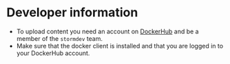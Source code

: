 # Developer information

- To upload content you need an account on [DockerHub](https://hub.docker.com/) and be a member of the `stormdev` team.
- Make sure that the docker client is installed and that you are logged in to your DockerHub account.
